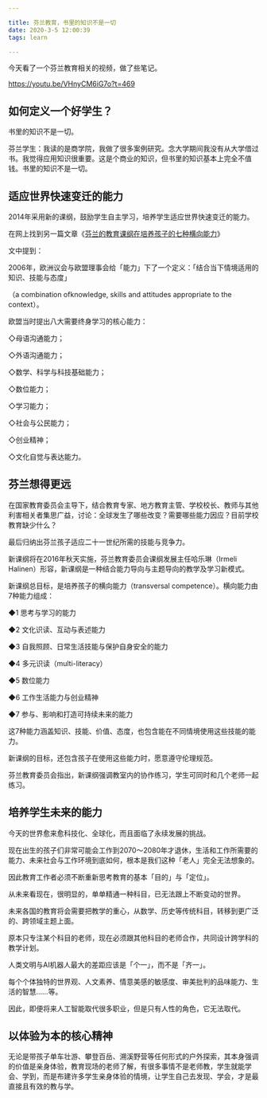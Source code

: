 ```yaml
---

title: 芬兰教育，书里的知识不是一切
date: 2020-3-5 12:00:39
tags: learn

---
```



今天看了一个芬兰教育相关的视频，做了些笔记。

https://youtu.be/VHnyCM6iG7o?t=469

## 如何定义一个好学生？

书里的知识不是一切。

芬兰学生：我读的是商学院，我做了很多案例研究。念大学期间我没有从大学借过书。我觉得应用知识很重要。这是个商业的知识，但书里的知识基本上完全不值钱。书里的知识不是一切。

## 适应世界快速变迁的能力

2014年采用新的课纲，鼓励学生自主学习，培养学生适应世界快速变迁的能力。

在网上找到另一篇文章《[芬兰的教育课纲在培养孩子的七种横向能力](https://kknews.cc/education/3nanyl8.html)》

文中提到：

2006年，欧洲议会与欧盟理事会给「能力」下了一个定义：「结合当下情境适用的知识、技能与态度」

（a combination ofknowledge, skills and attitudes appropriate to the context）。

欧盟当时提出八大需要终身学习的核心能力：

◇母语沟通能力；

◇外语沟通能力；

◇数学、科学与科技基础能力；

◇数位能力；

◇学习能力；

◇社会与公民能力；

◇创业精神；

◇文化自觉与表达能力。

## 芬兰想得更远

在国家教育委员会主导下，结合教育专家、地方教育主管、学校校长、教师与其他利害相关者集思广益，讨论：全球发生了哪些改变？需要哪些能力因应？目前学校教育缺少什么？

最后归纳出芬兰孩子适应二十一世纪所需的技能与竞争力。

新课纲将在2016年秋天实施，芬兰教育委员会课纲发展主任哈乐琳（Irmeli Halinen）形容，新课纲是一种结合能力导向与主题导向的教学及学习新模式。

新课纲总目标，是培养孩子的横向能力（transversal competence）。横向能力由7种能力组成：

◆1 思考与学习的能力

◆2 文化识读、互动与表述能力

◆3 自我照顾、日常生活技能与保护自身安全的能力

◆4 多元识读（multi-literacy）

◆5 数位能力

◆6 工作生活能力与创业精神

◆7 参与、影响和打造可持续未来的能力

这7种能力涵盖知识、技能、价值、态度，也包含能在不同情境使用这些技能的能力。

新课纲的目标，还包含孩子在使用这些能力时，愿意遵守伦理规范。

芬兰教育委员会指出，新课纲强调教室内的协作练习，学生可同时和几个老师一起练习。

## 培养学生未来的能力

今天的世界愈来愈科技化、全球化，而且面临了永续发展的挑战。

现在出生的孩子们非常可能会工作到2070～2080年才退休，生活和工作所需要的能力、未来社会与工作环境到底如何，根本是我们这种「老人」完全无法想象的。

因此教育工作者必须不断重新思考教育的基本「目的」与「定位」。

从未来看现在，很明显的，单单精通一种科目，已无法跟上不断变动的世界。

未来各国的教育将会需要把教学的重心，从数学、历史等传统科目，转移到更广泛的、跨领域主题上面。

原本只专注某个科目的老师，现在必须跟其他科目的老师合作，共同设计跨学科的教学计划。

人类文明与AI机器人最大的差距应该是「个一」，而不是「齐一」。

每个个体独特的世界观、人文素养、情意美感的敏感度、审美批判的品味能力、生活的智慧……等。

因此，即便将来人工智能取代很多职业，但是只有人性的角色，它无法取代。

## 以体验为本的核心精神

无论是带孩子单车壮游、攀登百岳、溯溪野营等任何形式的户外探索，其本身强调的价值是亲身体验，教育现场的老师了解，有很多事情不是老师教，学生就能学会、学到，而是布建许多学生亲身体验的情境，让学生自己去发现、学会，才是最直接且有效的教与学。